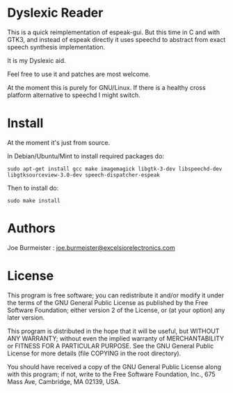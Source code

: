 Dyslexic Reader
===============

This is a quick reimplementation of espeak-gui.
But this time in C and with GTK3, and instead of espeak directly it uses
speechd to abstract from exact speech synthesis implementation.

It is my Dyslexic aid.

Feel free to use it and patches are most welcome.

At the moment this is purely for GNU/Linux. If there is a healthy cross
platform alternative to speechd I might switch.


Install
=======

At the moment it's just from source.

In Debian/Ubuntu/Mint to install required packages do:

    sudo apt-get install gcc make imagemagick libgtk-3-dev libspeechd-dev libgtksourceview-3.0-dev speech-dispatcher-espeak

Then to install do:

    sudo make install


Authors
=======

Joe Burmeister : joe.burmeister@excelsiorelectronics.com


License
=======

This program is free software; you can redistribute it and/or modify it under
the terms of the GNU General Public License as published by the Free Software
Foundation; either version 2 of the License, or (at your option) any later
version.

This program is distributed in the hope that it will be useful, but WITHOUT ANY
WARRANTY; without even the implied warranty of MERCHANTABILITY or FITNESS FOR A
PARTICULAR PURPOSE.  See the GNU General Public License for more details (file
COPYING in the root directory).

You should have received a copy of the GNU General Public License along with
this program; if not, write to the Free Software Foundation, Inc., 675 Mass
Ave, Cambridge, MA 02139, USA.
